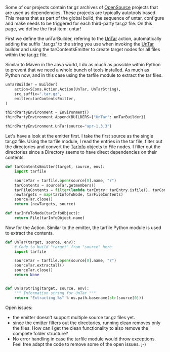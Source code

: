
Some of our projects contain tar.gz archives of [OpenSource](OpenSource) projects that are used as dependencies. These projects are typically autotools based. This means that as part of the global build, the sequence of untar, configure and make needs to be triggered for each third-party tar.gz file. On this page, we define the first item: untar! 

First we define the unTarBuilder, refering to the [UnTar](UnTar) action, automatically adding the suffix '.tar.gz' to the string you use when invoking the [UnTar](UnTar) builder and using the tarContentsEmitter to create target nodes for all files within  the tar.gz file. 

Similar to Maven in the Java world, I do as much as possible within Python to prevent that we need a whole bunch of tools installed. As much as Python now, and in this case using the tarfile module to extract the tar files. 


```python
unTarBuilder = Builder(
    action=SCons.Action.Action(UnTar, UnTarString),
    src_suffix=".tar.gz",
    emitter=tarContentsEmitter,
)

thirdPartyEnvironment = Environment()
thirdPartyEnvironment.Append(BUILDERS={"UnTar": unTarBuilder})

thirdPartyEnvironment.UnTar(source="apr-1.3.3")
```
Let's have a look at the emitter first. I take the first source as the single  tar.gz file. Using the tarfile module, I read the entries in the tar file,  filter out the directories and convert the [TarInfo](TarInfo) objects to File nodes.  I filter out the directories since a Directory seems to have direct  dependencies on their contents. 


```python
def tarContentsEmitter(target, source, env):
    import tarfile

    sourceTar = tarfile.open(source[0].name, "r")
    tarContents = sourceTar.getmembers()
    tarFileContents = filter(lambda tarEntry: tarEntry.isfile(), tarContents)
    newTargets = map(tarInfoToNode, tarFileContents)
    sourceTar.close()
    return (newTargets, source)

def tarInfoToNode(tarInfoObject):
    return File(tarInfoObject.name)
```
Now for the Action. Similar to the emitter, the tarfile Python module is used to extract the contents. 


```python
def UnTar(target, source, env):
    # Code to build "target" from "source" here
    import tarfile

    sourceTar = tarfile.open(source[0].name, "r")
    sourceTar.extractall()
    sourceTar.close()
    return None


def UnTarString(target, source, env):
    """ Information string for UnTar """
    return "Extracting %s" % os.path.basename(str(source[0]))
```
Open issues: 

* the emitter doesn't support multiple source tar.gz files yet. 
* since the emitter filters out the directories, running clean removes only the files. How can I get the clean functionality to also remove the complete folder structure? 
* No error handling in case the tarfile module would throw exceptions. 
Feel free adapt the code to remove some of the open issues. ;-) 

